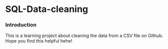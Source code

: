 # SQL-Data-cleaning

### Introduction
This is a learning project about cleaning the data from a CSV file on Github. Hope you find this helpful hehe!
